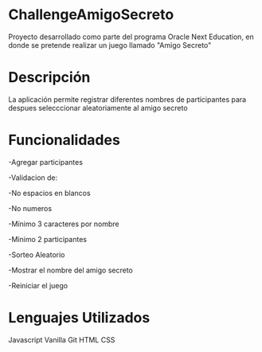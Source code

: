 # ChallengeAmigoSecreto
Proyecto desarrollado como parte del programa Oracle Next Education, en donde se pretende realizar un juego llamado "Amigo Secreto"

# Descripción
La aplicación permite registrar diferentes nombres de participantes para despues selecccionar aleatoriamente al amigo secreto

# Funcionalidades
-Agregar participantes

-Validacion de:

  -No espacios en blancos
  
  -No numeros
  
  -Mínimo 3 caracteres por nombre
  
  -Mínimo 2 participantes
  
-Sorteo Aleatorio

-Mostrar el nombre del amigo secreto

-Reiniciar el juego

# Lenguajes Utilizados
Javascript Vanilla
Git
HTML
CSS

